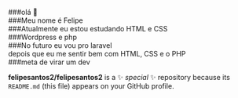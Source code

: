 ###olá 👋<br>
###Meu nome é Felipe <br>
###Atualmente eu estou estudando HTML e CSS<br>
###Wordpress e php<br>
###No futuro eu vou pro laravel<br>
depois que eu me sentir bem com HTML, CSS e o PHP<br>
###meta de virar um dev


**felipesantos2/felipesantos2** is a ✨ _special_ ✨ repository because its `README.md` (this file) appears on your GitHub profile.
<!--
Here are some ideas to get you started:

- 🔭 I’m currently working on ...
- 🌱 I’m currently learning ...
- 👯 I’m looking to collaborate on ...
- 🤔 I’m looking for help with ...
- 💬 Ask me about ...
- 📫 How to reach me: ...
- 😄 Pronouns: ...
- ⚡ Fun fact: ...
-->

 

